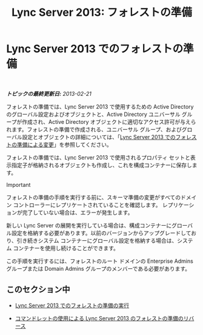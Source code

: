 ﻿---
title: 'Lync Server 2013: フォレストの準備'
TOCTitle: フォレストの準備
ms:assetid: 3d188fcb-c64e-46cf-a3a7-9e3ebefed7fd
ms:mtpsurl: https://technet.microsoft.com/ja-jp/library/Gg425898(v=OCS.15)
ms:contentKeyID: 48271838
ms.date: 05/19/2016
mtps_version: v=OCS.15
ms.translationtype: HT
---

# Lync Server 2013 でのフォレストの準備

 

_**トピックの最終更新日:** 2013-02-21_

フォレストの準備では、Lync Server 2013 で使用するための Active Directory のグローバル設定およびオブジェクトと、Active Directory ユニバーサル グループが作成され、Active Directory オブジェクトに適切なアクセス許可が与えられます。フォレストの準備で作成される、ユニバーサル グループ、およびグローバル設定とオブジェクトの詳細については、「[Lync Server 2013 でのフォレストの準備による変更](lync-server-2013-changes-made-by-forest-preparation.md)」を参照してください。

フォレストの準備では、Lync Server 2013 で使用されるプロパティ セットと表示指定子が格納されるオブジェクトも作成し、これを構成コンテナーに保存します。


> [!IMPORTANT]
> フォレストの準備の手順を実行する前に、スキーマ準備の変更がすべてのドメイン コントローラーにレプリケートされていることを確認します。 レプリケーションが完了していない場合は、エラーが発生します。



新しい Lync Server の展開を実行している場合は、構成コンテナーにグローバル設定を格納する必要があります。以前のバージョンからアップグレードしており、引き続きシステム コンテナーにグローバル設定を格納する場合は、システム コンテナーを使用し続けることができます。

この手順を実行するには、フォレストのルート ドメインの Enterprise Admins グループまたは Domain Admins グループのメンバーである必要があります。

## このセクション中

  - [Lync Server 2013 でのフォレストの準備の実行](lync-server-2013-running-forest-preparation.md)

  - [コマンドレットの使用による Lync Server 2013 のフォレストの準備のリバース](lync-server-2013-using-cmdlets-to-reverse-forest-preparation.md)


